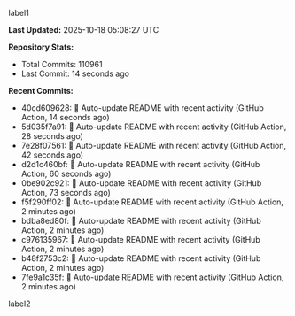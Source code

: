 
label1 
<!-- ACTIVITY_START -->
**Last Updated:** 2025-10-18 05:08:27 UTC

**Repository Stats:**
- Total Commits: 110961
- Last Commit: 14 seconds ago

**Recent Commits:**
- 40cd609628: 🤖 Auto-update README with recent activity (GitHub Action, 14 seconds ago)
- 5d035f7a91: 🤖 Auto-update README with recent activity (GitHub Action, 28 seconds ago)
- 7e28f07561: 🤖 Auto-update README with recent activity (GitHub Action, 42 seconds ago)
- d2d1c460bf: 🤖 Auto-update README with recent activity (GitHub Action, 60 seconds ago)
- 0be902c921: 🤖 Auto-update README with recent activity (GitHub Action, 73 seconds ago)
- f5f290ff02: 🤖 Auto-update README with recent activity (GitHub Action, 2 minutes ago)
- bdba8ed80f: 🤖 Auto-update README with recent activity (GitHub Action, 2 minutes ago)
- c976135967: 🤖 Auto-update README with recent activity (GitHub Action, 2 minutes ago)
- b48f2753c2: 🤖 Auto-update README with recent activity (GitHub Action, 2 minutes ago)
- 7fe9a1c35f: 🤖 Auto-update README with recent activity (GitHub Action, 2 minutes ago)
<!-- ACTIVITY_END -->

label2
